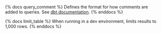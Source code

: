{% docs query_comment %}
Defines the format for how comments are added to queries. See [dbt documentation](https://docs.getdbt.com/docs/building-a-dbt-project/dbt-projects/configuring-query-comments/).
{% enddocs %}

{% docs limit_table %}
When running in a dev environment, limits results to 1,000 rows.
{% enddocs %}
